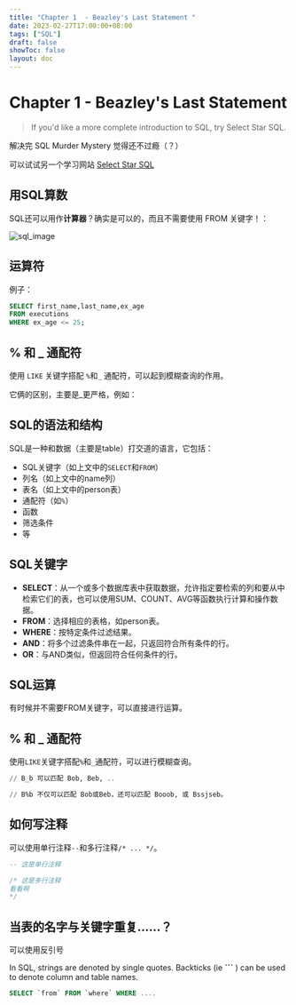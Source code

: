 ```yaml
---
title: "Chapter 1  - Beazley's Last Statement "
date: 2023-02-27T17:00:00+08:00
tags: ["SQL"]
draft: false
showToc: false
layout: doc
---
```

# Chapter 1  - Beazley's Last Statement

>If you'd like a more complete introduction to SQL, try Select Star SQL.  



解决完 SQL Murder Mystery 觉得还不过瘾（？）

可以试试另一个学习网站 [Select Star SQL](https://selectstarsql.com/) 


## 用SQL算数
SQL还可以用作**计算器**？确实是可以的，而且不需要使用 FROM 关键字！：

![sql_image](https://nic-gz-1308403500.file.myqcloud.com/gruvbox/Select_Star_SQL_Chapter01-2023-02-27-17-27-09.png)

## 运算符

例子：

```sql
SELECT first_name,last_name,ex_age
FROM executions
WHERE ex_age <= 25;
```

## % 和 _ 通配符

使用 `LIKE` 关键字搭配 `%`和`_` 通配符，可以起到模糊查询的作用。

它俩的区别，主要是_更严格，例如：

## SQL的语法和结构

SQL是一种和数据（主要是table）打交道的语言，它包括：

- SQL关键字（如上文中的`SELECT`和`FROM`）
- 列名（如上文中的name列）
- 表名（如上文中的person表）
- 通配符（如`%`）
- 函数
- 筛选条件
- 等

## SQL关键字

- **SELECT**：从一个或多个数据库表中获取数据，允许指定要检索的列和要从中检索它们的表，也可以使用SUM、COUNT、AVG等函数执行计算和操作数据。
- **FROM**：选择相应的表格，如person表。
- **WHERE**：按特定条件过滤结果。
- **AND**：将多个过滤条件串在一起，只返回符合所有条件的行。
- **OR**：与AND类似，但返回符合任何条件的行。

## SQL运算

有时候并不需要FROM关键字，可以直接进行运算。

## % 和 _ 通配符

使用`LIKE`关键字搭配`%`和`_`通配符，可以进行模糊查询。

```sql
// B_b 可以匹配 Bob, Beb, ..

// B%b 不仅可以匹配 Bob或Beb，还可以匹配 Booob, 或 Bssjseb。
```

## 如何写注释

可以使用单行注释`--`和多行注释`/* ... */`。


```sql
-- 这是单行注释

/* 这是多行注释
看看啊
*/
```

## 当表的名字与关键字重复……？
可以使用反引号

In SQL, strings are denoted by single quotes. Backticks (ie **```**
) can be used to denote column and table names.

```sql
SELECT `from` FROM `where` WHERE ....
```